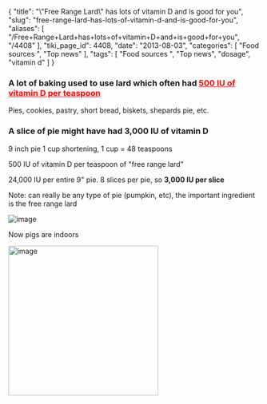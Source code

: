 {
    "title": "\\\"Free Range Lard\\\" has lots of vitamin D and is good for you",
    "slug": "free-range-lard-has-lots-of-vitamin-d-and-is-good-for-you",
    "aliases": [
        "/Free+Range+Lard+has+lots+of+vitamin+D+and+is+good+for+you",
        "/4408"
    ],
    "tiki_page_id": 4408,
    "date": "2013-08-03",
    "categories": [
        "Food sources ",
        "Top news"
    ],
    "tags": [
        "Food sources ",
        "Top news",
        "dosage",
        "vitamin d"
    ]
}


### A lot of baking used to use lard which often had <a href="/posts/500-iu-of-vitamin-d-per-teaspoon" style="color: red; text-decoration: underline;" title="This link has an unknown page_id: 1414">500 IU of vitamin D per teaspoon</a>

Pies, cookies, pastry, short bread, biskets, shepards pie, etc.

### A slice of pie might have had 3,000 IU of vitamin D

9 inch pie 1 cup shortening,  1 cup = 48 teaspoons

500 IU of vitamin D per teaspoon of "free range lard"

24,000 IU per entire 9" pie. 8 slices per pie, so  **3,000 IU per slice** 

Note: can really be any type of pie (pumpkin, etc), the important ingredient is the free range lard

<img src="https://d378j1rmrlek7x.cloudfront.net/attachments/jpeg/apron-pie.jpg" alt="image">

Now pigs are indoors

<img src="https://d378j1rmrlek7x.cloudfront.net/attachments/gif/pig-inside.gif" alt="image" width="300">